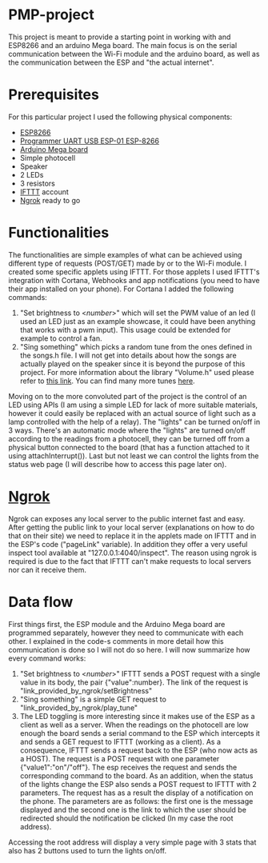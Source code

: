 # PMP-project

This project is meant to provide a starting point in working with and ESP8266 and an arduino Mega board. The main focus is on the serial communication between the Wi-Fi module and the arduino board, as well as the communication between the ESP and "the actual internet".

# Prerequisites

For this particular project I used the following physical components:
* [ESP8266](https://www.robofun.ro/wireless/esp8266-wifi.html) 
* [Programmer UART USB ESP-01 ESP-8266](https://filafill.com/en/home/1518-programator-uart-usb-esp-01-esp-8266.html) 
* [Arduino Mega board](https://filafill.com/en/electronics/71-development-board-mega-2560-arduino-compatible.html?search_query=arduino+mega&results=118)
* Simple photocell
* Speaker
* 2 LEDs
* 3 resistors
* [IFTTT](https://ifttt.com/home) account
* [Ngrok](https://ngrok.com/product) ready to go

# Functionalities

The functionalities are simple examples of what can be achieved using different type of requests (POST/GET) made by or to the Wi-Fi module.
I created some specific applets using IFTTT. For those applets I used IFTTT's integration with Cortana, Webhooks and app notifications (you need to have their app installed on your phone). 
For Cortana I added the following commands:
1. "Set brightness to <*number*>" which will set the PWM value of an led (I used an LED just as an example showcase, it could have been anything that works with a pwm input). This usage could be extended for example to control a fan.
1. "Sing something" which picks a random tune from the ones defined in the songs.h file. I will not get into details about how the songs are actually played on the speaker since it is beyond the purpose of this project. For more information about the library "Volume.h" used please refer to [this link](https://github.com/connornishijima/arduino-volume1). You can find many more tunes [here](https://github.com/robsoncouto/arduino-songs).

Moving on to the more convoluted part of the project is the control of an LED using APIs (I am using a simple LED for lack of more suitable materials, however it could easily be replaced with an actual source of light such as a lamp controlled with the help of a relay).
The "lights" can be turned on/off in 3 ways. There's an automatic mode where the "lights" are turned on/off according to the readings from a photocell, they can be turned off from a physical button connected to the board (that has a function attached to it using attachInterrupt()). Last but not least we can control the lights from the status web page (I will describe how to access this page later on).

# [Ngrok](https://ngrok.com/product)

Ngrok can exposes any local server to the public internet fast and easy. After getting the public link to your local server (explanations on how to do that on their site) we need to replace it in the applets made on IFTTT and in the ESP's code ("pageLink" variable). In addition they offer a very useful inspect tool available at "127.0.0.1:4040/inspect".
The reason using ngrok is required is due to the fact that IFTTT can't make requests to local servers nor can it receive them.

# Data flow

First things first, the ESP module and the Arduino Mega board are programmed separately, however they need to communicate with each other. I explained in the code-s comments in more detail how this communication is done so I will not do so here.
I will now summarize how every command works:
1. "Set brightness to <*number*>" IFTTT sends a POST request with a single value in its body, the pair {"value":number}. The link of the request is "link_provided_by_ngrok/setBrightness"
2. "Sing something" is a simple GET request to "link_provided_by_ngrok/play_tune"
3. The LED toggling is more interesting since it makes use of the ESP as a client as well as a server. When the readings on the photocell are low enough the board sends a serial command to the ESP which intercepts it and sends a GET request to IFTTT (working as a client). As a consequence, IFTTT sends a request back to the ESP (who now acts as a HOST). The request is a POST request with one parameter {"value1":"on"/"off"}. The esp receives the request and sends the corresponding command to the board.
As an addition, when the status of the lights change the ESP also sends a POST request to IFTTT with 2 parameters. The request has as a result the display of a notification on the phone. The parameters are as follows: the first one is the message displayed and the second one is the link to which the user should be redirected should the notification be clicked (In my case the root address).

Accessing the root address will display a very simple page with 3 stats that also has 2 buttons used to turn the lights on/off.

